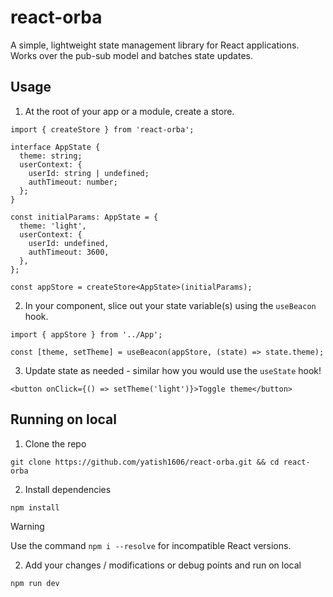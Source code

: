 # react-orba

A simple, lightweight state management library for React applications. Works over the pub-sub model
and batches state updates.

## Usage

1. At the root of your app or a module, create a store.

```tsx
import { createStore } from 'react-orba';

interface AppState {
  theme: string;
  userContext: {
    userId: string | undefined;
    authTimeout: number;
  };
}

const initialParams: AppState = {
  theme: 'light',
  userContext: {
    userId: undefined,
    authTimeout: 3600,
  },
};

const appStore = createStore<AppState>(initialParams);
```

2. In your component, slice out your state variable(s) using the `useBeacon` hook.

```tsx
import { appStore } from '../App';

const [theme, setTheme] = useBeacon(appStore, (state) => state.theme);
```

3. Update state as needed - similar how you would use the `useState` hook!

```tsx
<button onClick={() => setTheme('light')}>Toggle theme</button>
```

## Running on local

1. Clone the repo

```
git clone https://github.com/yatish1606/react-orba.git && cd react-orba
```

2. Install dependencies

```
npm install
```

> [!WARNING]  
> Use the command `npm i --resolve` for incompatible React versions.

2. Add your changes / modifications or debug points and run on local

```
npm run dev
```
